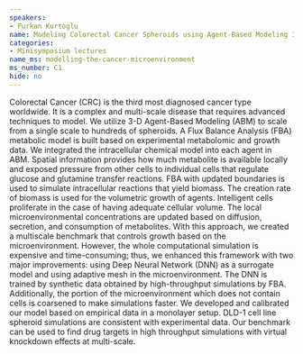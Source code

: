```yaml
---
speakers:
- Furkan Kurtoglu
name: Modeling Colorectal Cancer Spheroids using Agent-Based Modeling Including Metabolism
categories:
- Minisymposium lectures
name_ms: modelling-the-cancer-microenvironment
ms_number: C1
hide: no
---
```

Colorectal Cancer (CRC) is the third most diagnosed cancer type worldwide. It is a complex and multi-scale disease that requires advanced techniques to model. We utilize 3-D Agent-Based Modeling (ABM) to scale from a single scale to hundreds of spheroids. A Flux Balance Analysis (FBA) metabolic model is built based on experimental metabolomic and growth data. We integrated the intracellular chemical model into each agent in ABM. Spatial information provides how much metabolite is available locally and exposed pressure from other cells to individual cells that regulate glucose and glutamine transfer reactions. FBA with updated boundaries is used to simulate intracellular reactions that yield biomass. The creation rate of biomass is used for the volumetric growth of agents. Intelligent cells proliferate in the case of having adequate cellular volume. The local microenvironmental concentrations are updated based on diffusion, secretion, and consumption of metabolites. With this approach, we created a multiscale benchmark that controls growth based on the microenvironment. However, the whole computational simulation is expensive and time-consuming; thus, we enhanced this framework with two major improvements: using Deep Neural Network (DNN) as a surrogate model and using adaptive mesh in the microenvironment. The DNN is trained by synthetic data obtained by high-throughput simulations by FBA. Additionally, the portion of the microenvironment which does not contain cells is coarsened to make simulations faster. We developed and calibrated our model based on empirical data in a monolayer setup. DLD-1 cell line spheroid simulations are consistent with experimental data. Our benchmark can be used to find drug targets in high throughput simulations with virtual knockdown effects at multi-scale.
